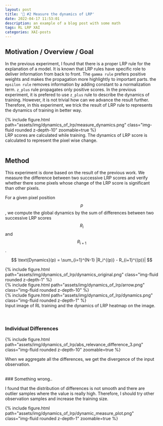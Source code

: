 ```yaml
---
layout: post
title: '🎯 #2 Measure the dynamics of LRP'
date: 2022-04-17 11:53:01
description: an example of a blog post with some math
tags: RL LRP XAI
categories: XAI-posts
---
```


## Motivation / Overview / Goal

In the previous experiment, I found that there is a proper LRP rule for the explanation of a model. It is known  that LRP rules have specific role to deliver information from back to front. The `gamma rule` prefers positive weights and makes the propagation more highlightly to important parts. the `epsilon rule` removes information by adding constant to a normalization term. `z_plus` rule propagates only positive scores. In the previous experiment, it is prefered to use `z_plus` rule to describe the dynamics of training. However, it is not trivial how can we advance the result further. Therefore, in this experiment, we trick the result of LRP rule to represents the dynamics of training in better way. 

<div class="row mt-3">
    <div class="col-sm mt-3 mt-md-0">
        {% include figure.html path="assets/img/dynamics_of_lrp/measure_dynamics.png" class="img-fluid rounded z-depth-10" zoomable=true %}
    </div>
</div>

<div class="caption">
    LRP scores are calculated while training. The dynamics of LRP score is calculated to represent the pixel wise change. 
</div>


<br>

## Method

This experiment is done based on the result of the previous work. We measure the difference between two successive LRP scores and verify whether there some pixels whose change of the LRP score is significant than other pixels. 

For a given pixel position $$p$$, we compute the global dynamics by the sum of differences between two successive LRP scores $$R_i $$ and $$R_{i+1}$$. 

$$
\text{Dynamics}(p) = \sum_{i=1}^{N-1} |R_i^{(p)} - R_{i+1}^{(p)}| 
$$





<div class="row justify-content-sm-center">
<div class="col-sm-4 mt-md-0">
    {% include figure.html path="assets/img/dynamics_of_lrp/dynamics_original.png" class="img-fluid rounded z-depth-1" %}
    </div>
<div class="col-sm-0 mt-md-0">
    {% include figure.html path="assets/img/dynamics_of_lrp/arrow.png" class="img-fluid rounded z-depth-10"  %}
    </div>
<div class="col-sm-6 mt-md-0">
    {% include figure.html path="assets/img/dynamics_of_lrp/dynamics.png" class="img-fluid rounded z-depth-1"  %}
    </div>
</div>

<div class="caption">
    Input image of RL training and the dynamics of LRP heatmap on the image. 
</div>

<br/>

<br/>

### Individual Differences 




<div class="row mt-3">
    <div class="col-sm mt-3 mt-md-0">
        {% include figure.html path="assets/img/dynamics_of_lrp/abs_relevance_difference_3.png" class="img-fluid rounded z-depth-10" zoomable=true %}
    </div>
</div>


When we aggregate all the differences, we get the divergence of the input observation. 





<br/>
### Something wrong..

I found that the distribution of differences is not smooth and there are outlier samples where the value is really high. Therefore, I should try other observation samples and increase the training size. 


<div class="row justify-content-sm-center">
<div class="col-sm-15 mt-md-0">
    {% include figure.html path="assets/img/dynamics_of_lrp/dynamic_measure_plot.png" class="img-fluid rounded z-depth-1" zoomable=true  %}
</div>
</div>
